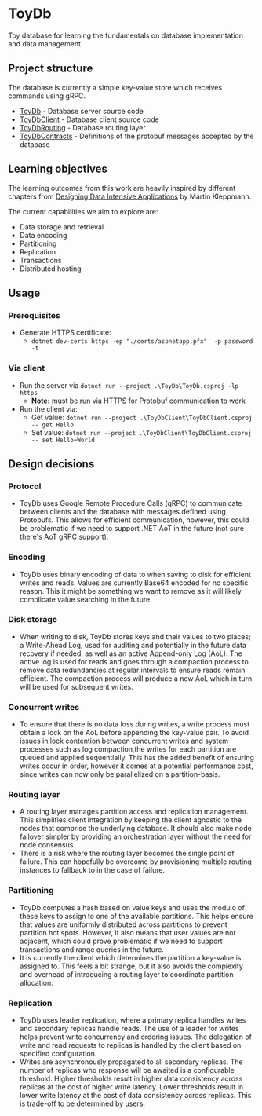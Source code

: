# ToyDb

Toy database for learning the fundamentals on database implementation and data management.

## Project structure

The database is currently a simple key-value store which receives commands using gRPC.

- [ToyDb](./ToyDb/) - Database server source code
- [ToyDbClient](./ToyDbClient/) - Database client source code
- [ToyDbRouting](./ToyDbRouting/) - Database routing layer
- [ToyDbContracts](./ToyDbContracts/) - Definitions of the protobuf messages accepted by the database

## Learning objectives

The learning outcomes from this work are heavily inspired by different chapters from [Designing Data Intensive Applications](https://www.amazon.com.au/Designing-Data-Intensive-Applications-Reliable-Maintainable/dp/1449373321) by Martin Kleppmann.

The current capabilities we aim to explore are:

- Data storage and retrieval
- Data encoding
- Partitioning
- Replication
- Transactions
- Distributed hosting

## Usage

### Prerequisites

- Generate HTTPS certificate:
  - `dotnet dev-certs https -ep "./certs/aspnetapp.pfx"  -p password -t`

### Via client

- Run the server via `dotnet run --project .\ToyDb\ToyDb.csproj -lp https`
  - **Note:** must be run via HTTPS for Protobuf communication to work
- Run the client via:
  - Get value: `dotnet run --project .\ToyDbClient\ToyDbClient.csproj -- get Hello`
  - Set value: `dotnet run --project .\ToyDbClient\ToyDbClient.csproj -- set Hello=World`

## Design decisions

### Protocol

- ToyDb uses Google Remote Procedure Calls (gRPC) to communicate between clients and the database with messages defined using Protobufs. This allows for efficient communication, however, this could be problematic if we need to support .NET AoT in the future (not sure there's AoT gRPC support).

### Encoding

- ToyDb uses binary encoding of data to when saving to disk for efficient writes and reads. Values are currently Base64 encoded for no specific reason. This it might be something we want to remove as it will likely complicate value searching in the future.

### Disk storage

- When writing to disk, ToyDb stores keys and their values to two places; a Write-Ahead Log, used for auditing and potentially in the future data recovery if needed, as well as an active Append-only Log (AoL). The active log is used for reads and goes through a compaction process to remove data redundancies at regular intervals to ensure reads remain efficient. The compaction process will produce a new AoL which in turn will be used for subsequent writes.

### Concurrent writes

- To ensure that there is no data loss during writes, a write process must obtain a lock on the AoL before appending the key-value pair. To avoid issues in lock contention between concurrent writes and system processes such as log compaction,the writes for each partition are queued and applied sequentially. This has the added benefit of ensuring writes occur in order, however it comes at a potential performance cost, since writes can now only be parallelized on a partition-basis.

### Routing layer

- A routing layer manages partition access and replication management. This simplifies client integration by keeping the client agnostic to the nodes that comprise the underlying database. It should also make node failover simpler by providing an orchestration layer without the need for node consensus.
- There is a risk where the routing layer becomes the single point of failure. This can hopefully be overcome by provisioning multiple routing instances to fallback to in the case of failure.

### Partitioning

- ToyDb computes a hash based on value keys and uses the modulo of these keys to assign to one of the available partitions. This helps ensure that values are uniformly distributed across partitions to prevent partition hot spots. However, it also means that user values are not adjacent, which could prove problematic if we need to support transactions and range queries in the future.
- It is currently the client which determines the partition a key-value is assigned to. This feels a bit strange, but it also avoids the complexity and overhead of introducing a routing layer to coordinate partition allocation.

### Replication

- ToyDb uses leader replication, where a primary replica handles writes and secondary replicas handle reads. The use of a leader for writes helps prevent write concurrency and ordering issues. The delegation of write and read requests to replicas is handled by the client based on specified configuration.
- Writes are asynchronously propagated to all secondary replicas. The number of replicas who response will be awaited is a configurable threshold. Higher thresholds result in higher data consistency across replicas at the cost of higher write latency. Lower thresholds result in lower write latency at the cost of data consistency across replicas. This is trade-off to be determined by users.

